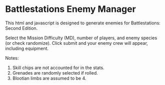 # Battlestations Enemy Manager
This html and javascript is designed to generate enemies for Battlestations: Second Edition.

Select the Mission Difficulty (MD), number of players, and enemy species (or check randomize).
Click submit and your enemy crew will appear, including equipment.

Notes:
1. Skill chips are not accounted for in the stats.
2. Grenades are randomly selected if rolled.
3. Blootian limbs are assumed to be 4.